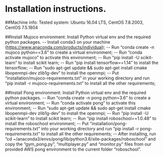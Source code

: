 # Installation instructions.

##Machine info:
Tested system: Ubuntu 16.04 LTS, CentOS 7.8.2003, CentOS 7.5.1804 

##Install Mujoco environment:
Install Python virtual env and the required python packages.
-- Install conda3 on your machine (https://www.anaconda.com/products/individual); 
-- Run “conda create -n mujoco python==3.6” to create a virtual environment; 
-- Run “conda activate mujoco” to activate this environment; 
-- Run “pip install -U scikit-learn” to install scikit learn; 
-- Run “pip install tensorflow==1.14” to install the tensorflow; 
-- Run “sudo apt-get update && sudo apt-get install cmake libopenmpi-dev zlib1g-dev” to install the openmpi; 
-- Put “installation/mujoco-requirements.txt”  in your working directory and run “pip install -r mujoco-requirements.txt” to install all the other requirements;


##Install Pong environment:
Install Python virtual env and the required python packages.
-- Run “conda create -n pong python=3.6” to create a virtual environment; 
-- Run “conda activate pong” to activate this environment; 
-- Run “sudo apt-get update && sudo apt-get install cmake libopenmpi-dev zlib1g-dev” to install the openmpi; 
-- Run “pip install -U scikit-learn” to install scikit learn; 
-- Run “pip install roboschool==1.0.48” to install the roboschool environment; 
-- Put “installation/pong-requirements.txt”  into your working directory and run “pip install -r pong-requirements.txt” to install all the other requirements; 
-- After installing, run “cd ~/anaconda3/envs/pong/lib/python3.6/site-packages/roboschool” and copy the “gym_pong.py”, “multiplayer.py” and “monitor.py” files from our provided AWS pong environment to the current folder “roboschool”.
